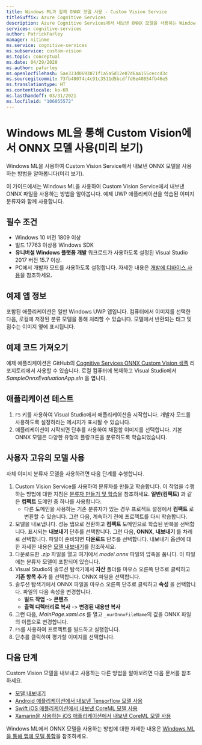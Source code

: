```yaml
---
title: Windows ML과 함께 ONNX 모델 사용 - Custom Vision Service
titleSuffix: Azure Cognitive Services
description: Azure Cognitive Services에서 내보낸 ONNX 모델을 사용하는 Windows UWP 앱을 만드는 방법에 대해 알아봅니다.
services: cognitive-services
author: PatrickFarley
manager: nitinme
ms.service: cognitive-services
ms.subservice: custom-vision
ms.topic: conceptual
ms.date: 04/29/2020
ms.author: pafarley
ms.openlocfilehash: 5ae333d0693071f1a5a5d12e87d6aa155ceccd3c
ms.sourcegitcommit: 73fb48074c4c91c3511d5bcdffd6e40854fb46e5
ms.translationtype: HT
ms.contentlocale: ko-KR
ms.lasthandoff: 03/31/2021
ms.locfileid: "106055572"
---
```

# <a name="use-an-onnx-model-from-custom-vision-with-windows-ml-preview"></a>Windows ML을 통해 Custom Vision에서 ONNX 모델 사용(미리 보기)

Windows ML을 사용하여 Custom Vision Service에서 내보낸 ONNX 모델을 사용하는 방법을 알아봅니다(미리 보기).

이 가이드에서는 Windows ML을 사용하여 Custom Vision Service에서 내보낸 ONNX 파일을 사용하는 방법을 알아봅니다. 예제 UWP 애플리케이션을 학습된 이미지 분류자와 함께 사용합니다.

## <a name="prerequisites"></a>필수 조건

* Windows 10 버전 1809 이상
* 빌드 17763 이상용 Windows SDK
* __유니버설 Windows 플랫폼 개발__ 워크로드가 사용하도록 설정된 Visual Studio 2017 버전 15.7 이상.
* PC에서 개발자 모드를 사용하도록 설정합니다. 자세한 내용은 [개발에 디바이스 사용](/windows/uwp/get-started/enable-your-device-for-development)을 참조하세요.

## <a name="about-the-example-app"></a>예제 앱 정보

포함된 애플리케이션은 일반 Windows UWP 앱입니다. 컴퓨터에서 이미지를 선택한 다음, 로컬에 저장된 분류 모델을 통해 처리할 수 있습니다. 모델에서 반환되는 태그 및 점수는 이미지 옆에 표시됩니다.

## <a name="get-the-example-code"></a>예제 코드 가져오기

예제 애플리케이션은 GitHub의 [Cognitive Services ONNX Custom Vision 샘플](https://github.com/Azure-Samples/cognitive-services-onnx-customvision-sample) 리포지토리에서 사용할 수 있습니다. 로컬 컴퓨터에 복제하고 Visual Studio에서 *SampleOnnxEvaluationApp.sln* 을 엽니다.

## <a name="test-the-application"></a>애플리케이션 테스트

1. `F5` 키를 사용하여 Visual Studio에서 애플리케이션을 시작합니다. 개발자 모드를 사용하도록 설정하라는 메시지가 표시될 수 있습니다.
1. 애플리케이션이 시작되면 단추를 사용하여 채점할 이미지를 선택합니다. 기본 ONNX 모델은 다양한 유형의 플랑크톤을 분류하도록 학습되었습니다.

## <a name="use-your-own-model"></a>사용자 고유의 모델 사용

자체 이미지 분류자 모델을 사용하려면 다음 단계를 수행합니다.

1. Custom Vision Service를 사용하여 분류자를 만들고 학습합니다. 이 작업을 수행하는 방법에 대한 지침은 [분류자 만들기 및 학습](./getting-started-build-a-classifier.md)을 참조하세요. **일반(컴팩트)** 과 같은 **컴팩트** 도메인 중 하나를 사용합니다. 
   * 다른 도메인을 사용하는 기존 분류자가 있는 경우 프로젝트 설정에서 **컴팩트** 로 변환할 수 있습니다. 그런 다음, 계속하기 전에 프로젝트를 다시 학습합니다.
1. 모델을 내보냅니다. 성능 탭으로 전환하고 **컴팩트** 도메인으로 학습된 반복을 선택합니다. 표시되는 **내보내기** 단추를 선택합니다. 그런 다음, **ONNX**, **내보내기** 를 차례로 선택합니다. 파일이 준비되면 **다운로드** 단추를 선택합니다. 내보내기 옵션에 대한 자세한 내용은 [모델 내보내기](./export-your-model.md)를 참조하세요.
1. 다운로드한 *.zip* 파일을 열고 여기에서 *model.onnx* 파일의 압축을 풉니다. 이 파일에는 분류자 모델이 포함되어 있습니다.
1. Visual Studio의 솔루션 탐색기에서 **자산** 폴더를 마우스 오른쪽 단추로 클릭하고 __기존 항목 추가__ 를 선택합니다. ONNX 파일을 선택합니다.
1. 솔루션 탐색기에서 ONNX 파일을 마우스 오른쪽 단추로 클릭하고 **속성** 을 선택합니다. 파일의 다음 속성을 변경합니다.
   * __빌드 작업__ -> __콘텐츠__
   * __출력 디렉터리로 복사__ -> __변경된 내용만 복사__
1. 그런 다음, _MainPage.xaml.cs_ 를 열고 `_ourOnnxFileName`의 값을 ONNX 파일의 이름으로 변경합니다.
1. `F5`를 사용하여 프로젝트를 빌드하고 실행합니다.
1. 단추를 클릭하여 평가할 이미지를 선택합니다.

## <a name="next-steps"></a>다음 단계

Custom Vision 모델을 내보내고 사용하는 다른 방법을 알아보려면 다음 문서를 참조하세요.

* [모델 내보내기](./export-your-model.md)
* [Android 애플리케이션에서 내보낸 Tensorflow 모델 사용](https://github.com/Azure-Samples/cognitive-services-android-customvision-sample)
* [Swift iOS 애플리케이션에서 내보낸 CoreML 모델 사용](https://go.microsoft.com/fwlink/?linkid=857726)
* [Xamarin을 사용하는 iOS 애플리케이션에서 내보낸 CoreML 모델 사용](https://github.com/xamarin/ios-samples/tree/master/ios11/CoreMLAzureModel)

Windows ML에서 ONNX 모델을 사용하는 방법에 대한 자세한 내용은 [Windows ML을 통해 앱에 모델 통합](/windows/ai/windows-ml/integrate-model)을 참조하세요.